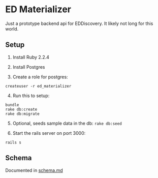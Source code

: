 ED Materializer
===============

Just a prototype backend api for EDDiscovery. It likely not long for this world.

Setup
-----

1) Install Ruby 2.2.4

2) Install Postgres

3) Create a role for postgres:
```
createuser -r ed_materializer
```

4) Run this to setup:
```
bundle
rake db:create
rake db:migrate
```

5) Optional, seeds sample data in the db:
```rake db:seed```

6) Start the rails server on port 3000:

```rails s```

Schema
------

Documented in [schema.md](/schema.md)
